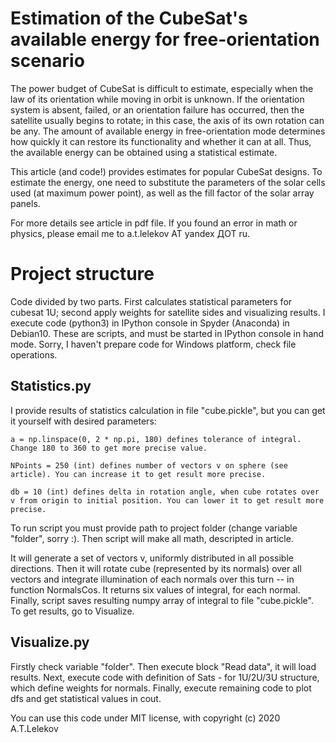 # Estimation of the CubeSat's available energy for free-orientation scenario

The power budget of CubeSat is difficult to estimate, especially when  the law of its orientation while moving in orbit is unknown. If the orientation system is absent, failed, or an orientation failure has occurred, then the satellite usually begins to rotate; in this case, the axis of its own rotation can be any. The amount of available energy in free-orientation mode determines how quickly it can restore its functionality and whether it can at all. Thus, the available energy can be obtained using a statistical estimate. 

This article (and code!) provides estimates for popular CubeSat designs. To estimate the energy, one need to substitute the parameters of the solar cells used (at maximum power point), as well as the fill factor of the solar array panels.

For more details see article in pdf file.
If you found an error in math or physics, please email me to a.t.lelekov АТ  yandex ДОТ ru.

# Project structure
Code divided by two parts. First calculates statistical parameters for cubesat 1U; second apply weights for satellite sides and visualizing results.
I execute code (python3) in IPython console in Spyder (Anaconda) in Debian10. These are scripts, and must be started in IPython console in hand mode. Sorry, I haven't prepare code for Windows platform, check file operations.

## Statistics.py
I provide results of statistics calculation in file "cube.pickle", but you can get it yourself with desired parameters:

    a = np.linspace(0, 2 * np.pi, 180) defines tolerance of integral. Change 180 to 360 to get more precise value.

    NPoints = 250 (int) defines number of vectors v on sphere (see article). You can increase it to get result more precise.

    db = 10 (int) defines delta in rotation angle, when cube rotates over v from origin to initial position. You can lower it to get result more precise.

To run script you must provide path to project folder (change variable "folder", sorry :). 
Then script will make all math, descripted in article. 

It will generate a set of vectors v, uniformly distributed in all possible directions. Then it will rotate cube (represented by its normals) over all vectors and integrate illumination of each normals over this turn -- in function NormalsCos. It returns six values of integral, for each normal.
Finally, script saves resulting numpy array of integral to file "cube.pickle". To get results, go to Visualize.

## Visualize.py
Firstly check variable "folder". Then execute block "Read data", it will load results.
Next, execute code with definition of Sats - for 1U/2U/3U structure, which define weights for normals.
Finally, execute remaining code to plot dfs and get statistical values in cout.


You can use this code under MIT license, 
with copyright (c) 2020 A.T.Lelekov
